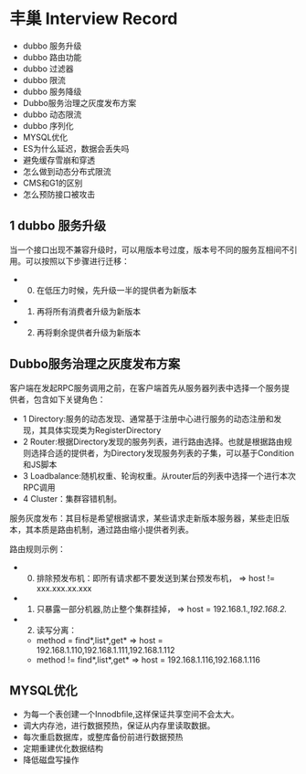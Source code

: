 
# 丰巢 Interview Record #

- dubbo 服务升级
- dubbo 路由功能
- dubbo 过滤器
- dubbo 限流
- dubbo 服务降级
- Dubbo服务治理之灰度发布方案
- dubbo 动态限流
- dubbo 序列化
- MYSQL优化
- ES为什么延迟，数据会丢失吗
- 避免缓存雪崩和穿透
- 怎么做到动态分布式限流
- CMS和G1的区别
- 怎么预防接口被攻击


## 1 dubbo 服务升级

当一个接口出现不兼容升级时，可以用版本号过度，版本号不同的服务互相间不引用。可以按照以下步骤进行迁移：

- 0. 在低压力时候，先升级一半的提供者为新版本
- 1. 再将所有消费者升级为新版本
- 2. 再将剩余提供者升级为新版本


## Dubbo服务治理之灰度发布方案

客户端在发起RPC服务调用之前，在客户端首先从服务器列表中选择一个服务提供者，包含如下关键角色：

- 1 Directory:服务的动态发现、通常基于注册中心进行服务的动态注册和发现，其具体实现类为RegisterDirectory
- 2 Router:根据Directory发现的服务列表，进行路由选择。也就是根据路由规则选择合适的提供者，为Directory发现服务列表的子集，可以基于Condition和JS脚本
- 3 Loadbalance:随机权重、轮询权重。从router后的列表中选择一个进行本次RPC调用
- 4 Cluster：集群容错机制。

服务灰度发布：其目标是希望根据请求，某些请求走新版本服务器，某些走旧版本，其本质是路由机制，通过路由缩小提供者列表。

路由规则示例：

- 0. 排除预发布机：即所有请求都不要发送到某台预发布机，  => host != xxx.xxx.xx.xxx
- 1. 只暴露一部分机器,防止整个集群挂掉，  => host = 192.168.1.*,192.168.2.*
- 2. 读写分离：
	* method = find*,list*,get* => host = 192.168.1.110,192.168.1.111,192.168.1.112
	* method != find*,list*,get* => host = 192.168.1.116,192.168.1.116


## MYSQL优化

- 为每一个表创建一个Innodbfile,这样保证共享空间不会太大。
- 调大内存池，进行数据预热，保证从内存里读取数据。
- 每次重启数据库，或整库备份前进行数据预热
- 定期重建优化数据结构
- 降低磁盘写操作


